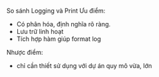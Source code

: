 So sánh Logging và Print
Ưu điểm:
- Có phân hóa, định nghĩa rõ ràng.
- Lưu trữ linh hoạt 
- Tích hợp hàm giúp format log 

Nhược điểm:
- chỉ cần thiết sử dụng với dự án quy mô vừa, lớn